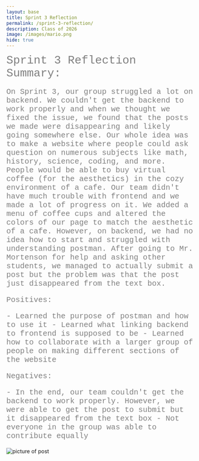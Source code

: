 ```yaml
---
layout: base
title: Sprint 3 Reflection
permalink: /sprint-3-reflection/
description: Class of 2026
image: /images/mario.png
hide: true
---
```

<h style="color: gray; font-family: courier new; font-size:30px">Sprint 3 Reflection Summary:</h>
<p style= "color: gray; font-family: courier new; font-size:20px">On Sprint 3, our group struggled a lot on backend. We couldn't get the backend to work properly and when we thought we fixed the issue, we found that the posts we made were disappearing and likely going somewhere else. Our whole idea was to make a website where people could ask question on numerous subjects like math, history, science, coding, and more. People would be able to buy virtual coffee (for the aesthetics) in the cozy environment of a cafe. Our team didn't have much trouble with frontend and we made a lot of progress on it. We added a menu of coffee cups and altered the colors of our page to match the aesthetic of a cafe. However, on backend, we had no idea how to start and struggled with understanding postman. After going to Mr. Mortenson for help and asking other students, we managed to actually submit a post but the problem was that the post just disappeared from the text box.</p>
<h style= "color: gray; font-family: courier new; font-size:20px">Positives:</h>
<p style= "color: gray; font-family: courier new; font-size:20px">
- Learned the purpose of postman and how to use it
- Learned what linking backend to frontend is supposed to be
- Learned how to collaborate with a larger group of people on making different sections of the website</p>
<h style= "color: gray; font-family: courier new; font-size:20px">Negatives:</h>
<p style= "color: gray; font-family: courier new; font-size:20px">
- In the end, our team couldn't get the backend to work properly. However, we were able to get the post to submit but it disappeared from the text box
- Not everyone in the group was able to contribute equally</p>
<img src="{{site.baseurl}}/images/post_picture.png" alt="picture of post">